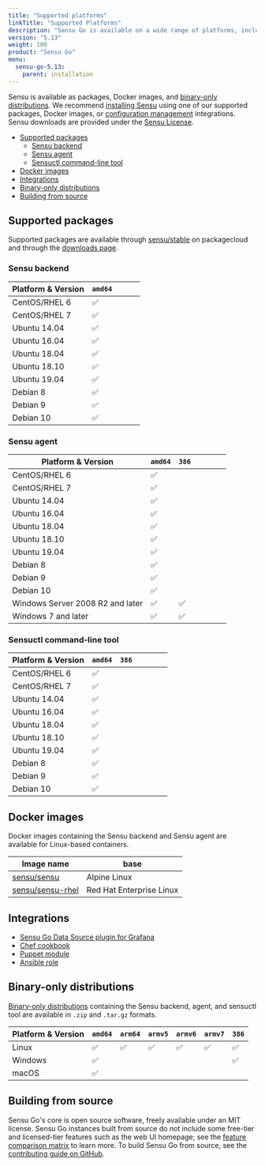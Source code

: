 ```yaml
---
title: "Supported platforms"
linkTitle: "Supported Platforms"
description: "Sensu Go is available on a wide range of platforms, including Linux, Windows, and macOS. Read the guide to learn which platforms you can use the Sensu backend, Sensu agent, and the sensuctl command-line tool."
version: "5.13"
weight: 100
product: "Sensu Go"
menu:
  sensu-go-5.13:
    parent: installation
---
```


Sensu is available as packages, Docker images, and [binary-only distributions][4].
We recommend [installing Sensu][5] using one of our supported packages, Docker images, or [configuration management][6] integrations.
Sensu downloads are provided under the [Sensu License][7].

- [Supported packages](#supported-packages)
	- [Sensu backend](#sensu-backend)
	- [Sensu agent](#sensu-agent)
	- [Sensuctl command-line tool](#sensuctl-command-line-tool)
- [Docker images](#docker-images)
- [Integrations](#integrations)
- [Binary-only distributions](#binary-only-distributions)
- [Building from source](#building-from-source)

## Supported packages

Supported packages are available through [sensu/stable][8] on packagecloud and through the [downloads page][9].

### Sensu backend

| Platform & Version | `amd64` | | | |
|--------------------|---------|---|---|---|
| CentOS/RHEL 6      | ✅      |
| CentOS/RHEL 7      | ✅      |
| Ubuntu 14.04       | ✅      |
| Ubuntu 16.04       | ✅      |
| Ubuntu 18.04       | ✅      |
| Ubuntu 18.10       | ✅      |
| Ubuntu 19.04       | ✅      |
| Debian 8           | ✅      |
| Debian 9           | ✅      |
| Debian 10          | ✅      |

### Sensu agent

| Platform & Version | `amd64` | `386` | | | | |
|--------------------|---------|-------|---|---|---|---|
| CentOS/RHEL 6      | ✅      |
| CentOS/RHEL 7      | ✅      |
| Ubuntu 14.04       | ✅      |
| Ubuntu 16.04       | ✅      |
| Ubuntu 18.04       | ✅      |
| Ubuntu 18.10       | ✅      |
| Ubuntu 19.04       | ✅      |
| Debian 8           | ✅      |
| Debian 9           | ✅      |
| Debian 10          | ✅      |
| Windows Server 2008 R2 and later | ✅ | ✅ |
| Windows 7 and later | ✅     | ✅   |

### Sensuctl command-line tool

| Platform & Version | `amd64` | `386` | | | | |
|--------------------|---------|-------|---|---|---|---|
| CentOS/RHEL 6      | ✅      |
| CentOS/RHEL 7      | ✅      |
| Ubuntu 14.04       | ✅      |
| Ubuntu 16.04       | ✅      |
| Ubuntu 18.04       | ✅      |
| Ubuntu 18.10       | ✅      |
| Ubuntu 19.04       | ✅      |
| Debian 8           | ✅      |
| Debian 9           | ✅      |
| Debian 10          | ✅      |

## Docker images

Docker images containing the Sensu backend and Sensu agent are available for Linux-based containers.

| Image name | base
| ---------- | ------- |
| [sensu/sensu][10] | Alpine Linux
| [sensu/sensu-rhel][11] | Red Hat Enterprise Linux

## Integrations

- [Sensu Go Data Source plugin for Grafana][12]
- [Chef cookbook][13]
- [Puppet module][14]
- [Ansible role][17]

## Binary-only distributions

[Binary-only distributions][4] containing the Sensu backend, agent, and sensuctl tool are available in `.zip` and `.tar.gz` formats.

| Platform & Version | `amd64` | `arm64` | `armv5` | `armv6` |`armv7` | `386` |
|--------------------|---------|---------|---------|---------|--------|-------|
| Linux              | ✅      | ✅     | ✅      | ✅      | ✅     | ✅    |
| Windows            | ✅      |         |         |         |        | ✅    |
| macOS              | ✅      |         |         |         |        |       |

## Building from source

Sensu Go's core is open source software, freely available under an MIT license.
Sensu Go instances built from source do not include some free-tier and licensed-tier features such as the web UI homepage; see the [feature comparison matrix][15] to learn more.
To build Sensu Go from source, see the [contributing guide on GitHub][16].

[1]: ../../installation/install-sensu#install-the-sensu-backend
[2]: ../../installation/install-sensu#install-sensu-agents
[3]: ../../installation/install-sensu#install-sensuctl
[4]: ../verify
[5]: ../install-sensu
[6]: ../configuration-management
[7]: https://sensu.io/sensu-license
[8]: https://packagecloud.io/sensu/stable
[9]: https://sensu.io/products/downloads
[10]: https://hub.docker.com/r/sensu/sensu
[11]: https://hub.docker.com/r/sensu/sensu-rhel
[12]: https://github.com/sensu/grafana-sensu-go-datasource
[13]: https://github.com/sensu/sensu-go-chef
[14]: https://github.com/sensu/sensu-puppet
[15]: https://sensu.io/products
[16]: https://github.com/sensu/sensu-go/blob/master/CONTRIBUTING.md#building
[17]: https://github.com/jaredledvina/sensu-go-ansible
